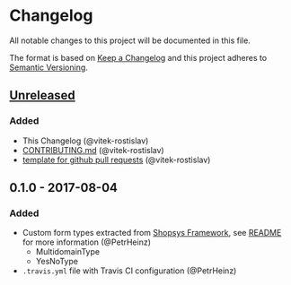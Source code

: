 # Changelog
All notable changes to this project will be documented in this file.

The format is based on [Keep a Changelog](http://keepachangelog.com/en/1.0.0/)
and this project adheres to [Semantic Versioning](http://semver.org/spec/v2.0.0.html).

## [Unreleased]
### Added
- This Changelog (@vitek-rostislav)
- [CONTRIBUTING.md](CONTRIBUTING.md) (@vitek-rostislav)
- [template for github pull requests](docs/PULL_REQUEST_TEMPLATE.md) (@vitek-rostislav)

## 0.1.0 - 2017-08-04
### Added
- Custom form types extracted from [Shopsys Framework](http://www.shopsys-framework.com/), see [README](./README.md) for more information (@PetrHeinz)
    - MultidomainType
    - YesNoType
- `.travis.yml` file with Travis CI configuration (@PetrHeinz)

[Unreleased]: https://github.com/shopsys/form-types-bundle/compare/v0.1.0...HEAD
